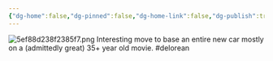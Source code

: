 ```yaml
---
{"dg-home":false,"dg-pinned":false,"dg-home-link":false,"dg-publish":true,"tags":["dgblip"],"disabled rules":["yaml-title","yaml-title-alias","file-name-heading"],"title":"philipp on mastodon @ 2023-03-12","created-date":"2023-03-12T07:13:23","id":110009070645839140,"updated-date":"2025-05-02T08:50:43","dg-path":"blips/110009070645839136.md","permalink":"/blips/110009070645839136/","dgPassFrontmatter":true}
---
```



![5ef88d238f2385f7.png](/img/user/attachments/5ef88d238f2385f7.png)
Interesting move to base an entire new car mostly on a (admittedly great) 35+ year old movie. #delorean



